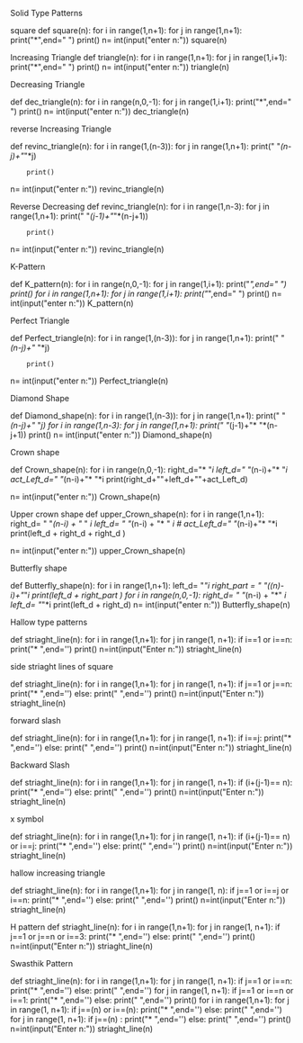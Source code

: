 Solid Type Patterns

square 
def square(n):
    for i in range(1,n+1):
        for j in range(1,n+1):
            print("*",end=" ")
        print()
n= int(input("enter n:"))
square(n)

Increasing Triangle 
def triangle(n):
    for i in range(1,n+1):
        for j in range(1,i+1):
            print("*",end=" ")
        print()
n= int(input("enter n:"))
triangle(n)

Decreasing Triangle 

def dec_triangle(n):
    for i in range(n,0,-1):
        for j in range(1,i+1):
            print("*",end=" ")
        print()
n= int(input("enter n:"))
dec_triangle(n)

reverse Increasing Triangle 

def revinc_triangle(n):
    for i in range(1,(n-3)):
        for j in range(1,n+1):
            print(" "*(n-j)+"*"*j)
            
        print()
n= int(input("enter n:"))
revinc_triangle(n)

Reverse Decreasing 
def revinc_triangle(n):
    for i in range(1,n-3):
        for j in range(1,n+1):
            print(" "*(j-1)+"*"*(n-j+1))
            
        print()
n= int(input("enter n:"))
revinc_triangle(n)


K-Pattern 

def K_pattern(n):
    for i in range(n,0,-1):
        for j in range(1,i+1):
            print("*",end=" ")
        print()
    for i in range(1,n+1):
        for j in range(1,i+1):
            print("*",end=" ")
        print()
n= int(input("enter n:"))
K_pattern(n)


Perfect Triangle 

def Perfect_triangle(n):
    for i in range(1,(n-3)):
        for j in range(1,n+1):
            print(" "*(n-j)+"* "*j)
            
        print()
n= int(input("enter n:"))
Perfect_triangle(n)


Diamond Shape 

def Diamond_shape(n):
    for i in range(1,(n-3)):
        for j in range(1,n+1):
            print(" "*(n-j)+"* "*j)
    for i in range(1,n-3):
        for j in range(1,n+1):
            print(" "*(j-1)+"* "*(n-j+1))
        print()
n= int(input("enter n:"))
Diamond_shape(n)


Crown shape 

def Crown_shape(n):
    for i in range(n,0,-1):
        right_d="* "*i
        left_d="   "*(n-i)+"* "*i
        act_Left_d="   "*(n-i)+"* "*i
        print(right_d+""+left_d+""+act_Left_d)
    
n= int(input("enter n:"))
Crown_shape(n)


Upper crown shape
def upper_Crown_shape(n):
    for i in range(1,n+1):
        right_d= "  "*(n-i) + "* " *i
        left_d=  " "*(n-i) + "* " *i
        # act_Left_d="   "*(n-i)+"* "*i
        print(left_d + right_d + right_d )
    
n= int(input("enter n:"))
upper_Crown_shape(n)


Butterfly shape 

def Butterfly_shape(n):
    for i in range(1,n+1):
        left_d=  "*"*i
        right_part = "  "*((n)-i)+"*"*i
        print(left_d + right_part )
    for i in range(n,0,-1):
        right_d= "  "*(n-i) + "*" *i
        left_d=  "*"*i
        print(left_d + right_d)
n= int(input("enter n:"))
Butterfly_shape(n)



Hallow type patterns 

def striaght_line(n):
    for i in range(1,n+1):
        for j in range(1, n+1):
            if i==1 or i==n:
                print("* ",end='')
        print()
n=int(input("Enter n:"))
striaght_line(n)


side striaght lines of square 

def striaght_line(n):
    for i in range(1,n+1):
        for j in range(1, n+1):
            if j==1 or j==n:
                print("* ",end='')
            else:
                print(" ",end='')
        print()
n=int(input("Enter n:"))
striaght_line(n)

forward slash

def striaght_line(n):
    for i in range(1,n+1):
        for j in range(1, n+1):
            if i==j:
                print("* ",end='')
            else:
                print(" ",end='')
        print()
n=int(input("Enter n:"))
striaght_line(n)


Backward Slash 

def striaght_line(n):
    for i in range(1,n+1):
        for j in range(1, n+1):
            if (i+(j-1)== n):
                print("* ",end='')
            else:
                print(" ",end='')
        print()
n=int(input("Enter n:"))
striaght_line(n)

x symbol 

def striaght_line(n):
    for i in range(1,n+1):
        for j in range(1, n+1):
            if (i+(j-1)== n) or i==j:
                print("* ",end='')
            else:
                print(" ",end='')
        print()
n=int(input("Enter n:"))
striaght_line(n)


hallow increasing triangle 

def striaght_line(n):
    for i in range(1,n+1):
        for j in range(1, n):
            if j==1 or i==j or i==n:
                print("* ",end='')
            else:
                print(" ",end='')
        print()
n=int(input("Enter n:"))
striaght_line(n)


H pattern
def striaght_line(n):
    for i in range(1,n+1):
        for j in range(1, n+1):
            if j==1 or j==n or i==3:
                print("* ",end='')
            else:
                print("  ",end='')
        print()
n=int(input("Enter n:"))
striaght_line(n)

Swasthik Pattern 

def striaght_line(n):
    for i in range(1,n+1):
        for j in range(1, n+1):
            if j==1 or i==n:
                print("* ",end='')
            else:
                print("  ",end='')
        for j in range(1, n+1):
            if j==1 or i==n or i==1:
                print("* ",end='')
            else:
                print("  ",end='')
        print()
    for i in range(1,n+1):
        for j in range(1, n+1):
            if j==(n) or i==(n):
                print("* ",end='')
            else:
                print("  ",end='')
        for j in range(1, n+1):
            if j==(n) :
                print("* ",end='')
            else:
                print("  ",end='')
        print()
n=int(input("Enter n:"))
striaght_line(n)


